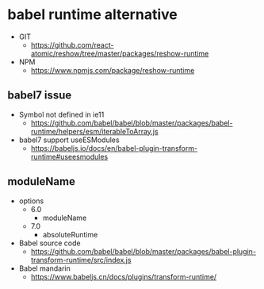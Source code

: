 babel runtime alternative 
===============

* GIT
   * https://github.com/react-atomic/reshow/tree/master/packages/reshow-runtime
* NPM
   * https://www.npmjs.com/package/reshow-runtime

## babel7 issue 
* Symbol not defined in ie11
   * https://github.com/babel/babel/blob/master/packages/babel-runtime/helpers/esm/iterableToArray.js
* babel7 support useESModules
   * https://babeljs.io/docs/en/babel-plugin-transform-runtime#useesmodules

## moduleName
* options
   * 6.0
      * moduleName
  * 7.0
     * absoluteRuntime 
* Babel source code
  * https://github.com/babel/babel/blob/master/packages/babel-plugin-transform-runtime/src/index.js
* Babel mandarin
  * https://www.babeljs.cn/docs/plugins/transform-runtime/

